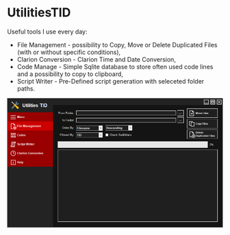 # UtilitiesTID
Useful tools I use every day:
<ul>
<li>File Management - possibility to Copy, Move or Delete Duplicated Files (with or without specific conditions),</li>
<li>Clarion Conversion - Clarion Time and Date Conversion,</li>
<li>Code Manage - Simple Sqlite database to store often used code lines and a possibility to copy to clipboard,</li>
<li>Script Writer - Pre-Defined script generation with seleceted folder paths.</li>
</ul>
<img src="https://github.com/Neerosh/UtilitiesTID/blob/master/UtilitiesTID%20v1.5.png?raw=true">
